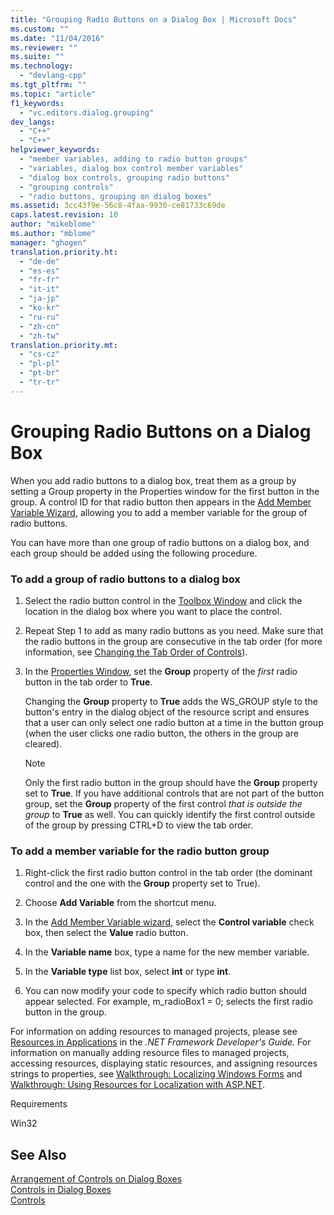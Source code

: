 ```yaml
---
title: "Grouping Radio Buttons on a Dialog Box | Microsoft Docs"
ms.custom: ""
ms.date: "11/04/2016"
ms.reviewer: ""
ms.suite: ""
ms.technology: 
  - "devlang-cpp"
ms.tgt_pltfrm: ""
ms.topic: "article"
f1_keywords: 
  - "vc.editors.dialog.grouping"
dev_langs: 
  - "C++"
  - "C++"
helpviewer_keywords: 
  - "member variables, adding to radio button groups"
  - "variables, dialog box control member variables"
  - "dialog box controls, grouping radio buttons"
  - "grouping controls"
  - "radio buttons, grouping on dialog boxes"
ms.assetid: 3cc43f9e-56c8-4faa-9930-ce81733c69de
caps.latest.revision: 10
author: "mikeblome"
ms.author: "mblome"
manager: "ghogen"
translation.priority.ht: 
  - "de-de"
  - "es-es"
  - "fr-fr"
  - "it-it"
  - "ja-jp"
  - "ko-kr"
  - "ru-ru"
  - "zh-cn"
  - "zh-tw"
translation.priority.mt: 
  - "cs-cz"
  - "pl-pl"
  - "pt-br"
  - "tr-tr"
---
```

# Grouping Radio Buttons on a Dialog Box
When you add radio buttons to a dialog box, treat them as a group by setting a Group property in the Properties window for the first button in the group. A control ID for that radio button then appears in the [Add Member Variable Wizard](../ide/add-member-variable-wizard.md), allowing you to add a member variable for the group of radio buttons.  
  
 You can have more than one group of radio buttons on a dialog box, and each group should be added using the following procedure.  
  
### To add a group of radio buttons to a dialog box  
  
1.  Select the radio button control in the [Toolbox Window](/visualstudio/ide/reference/toolbox) and click the location in the dialog box where you want to place the control.  
  
2.  Repeat Step 1 to add as many radio buttons as you need. Make sure that the radio buttons in the group are consecutive in the tab order (for more information, see [Changing the Tab Order of Controls](../mfc/changing-the-tab-order-of-controls.md)).  
  
3.  In the [Properties Window](/visualstudio/ide/reference/properties-window), set the **Group** property of the *first* radio button in the tab order to **True**.  
  
     Changing the **Group** property to **True** adds the WS_GROUP style to the button's entry in the dialog object of the resource script and ensures that a user can only select one radio button at a time in the button group (when the user clicks one radio button, the others in the group are cleared).  
  
    > [!NOTE]
    >  Only the first radio button in the group should have the **Group** property set to **True**. If you have additional controls that are not part of the button group, set the **Group** property of the first control *that is outside the group* to **True** as well. You can quickly identify the first control outside of the group by pressing CTRL+D to view the tab order.  
  
### To add a member variable for the radio button group  
  
1.  Right-click the first radio button control in the tab order (the dominant control and the one with the **Group** property set to True).  
  
2.  Choose **Add Variable** from the shortcut menu.  
  
3.  In the [Add Member Variable wizard](../ide/add-member-variable-wizard.md), select the **Control variable** check box, then select the **Value** radio button.  
  
4.  In the **Variable name** box, type a name for the new member variable.  
  
5.  In the **Variable type** list box, select **int** or type **int**.  
  
6.  You can now modify your code to specify which radio button should appear selected. For example, m_radioBox1 = 0; selects the first radio button in the group.  
  
 For information on adding resources to managed projects, please see [Resources in Applications](http://msdn.microsoft.com/library/8ad495d4-2941-40cf-bf64-e82e85825890) in the *.NET Framework Developer's Guide.* For information on manually adding resource files to managed projects, accessing resources, displaying static resources, and assigning resources strings to properties, see [Walkthrough: Localizing Windows Forms](http://msdn.microsoft.com/en-us/9a96220d-a19b-4de0-9f48-01e5d82679e5) and [Walkthrough: Using Resources for Localization with ASP.NET](http://msdn.microsoft.com/library/bb4e5b44-e2b0-48ab-bbe9-609fb33900b6).  
  
 Requirements  
  
 Win32  
  
## See Also  
 [Arrangement of Controls on Dialog Boxes](../mfc/arrangement-of-controls-on-dialog-boxes.md)   
 [Controls in Dialog Boxes](../mfc/controls-in-dialog-boxes.md)   
 [Controls](../mfc/controls-mfc.md)

